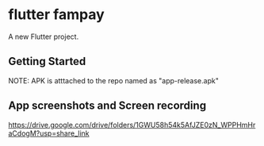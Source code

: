 # flutter fampay

A new Flutter project.

## Getting Started

NOTE: APK is atttached to the repo named as "app-release.apk"

## App screenshots and Screen recording

https://drive.google.com/drive/folders/1GWU58h54k5AfJZE0zN_WPPHmHraCdogM?usp=share_link

